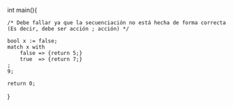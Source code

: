 int main(){

    /* Debe fallar ya que la secuenciación no está hecha de forma correcta (Es decir, debe ser acción ; acción) */

    bool x := false;
    match x with
        false => {return 5;}
        true  => {return 7;}
    ;
    9;
    
    return 0;
}
